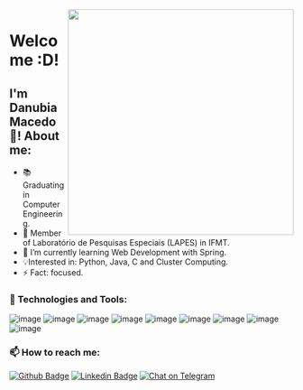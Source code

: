 <img align="right" width="400" height="400" src="https://media.giphy.com/media/R97jJCEGEmh0I/giphy.gif">


# Welcome :D! 

## I'm Danubia Macedo 👋! About me:


- :books: Graduating in Computer Engineering.
- :microscope: Member of Laboratório de Pesquisas Especiais (LAPES) in IFMT.
- 🌱 I’m currently learning Web Development with Spring. 
- :bulb:Interested in: Python, Java, C and Cluster Computing.
- ⚡ Fact: focused.
<!--
**DanubiaM/DanubiaM** is a ✨ _special_ ✨ repository because its `README.md` (this file) appears on your GitHub profile.
-->
### 🔧 Technologies and Tools:
![image](https://img.shields.io/badge/Java-ED8B00?style=for-the-badge&logo=java&logoColor=white)
![image](https://img.shields.io/badge/Python-3776AB?style=for-the-badge&logo=python&logoColor=white)
![image](https://img.shields.io/badge/CSS-239120?&style=for-the-badge&logo=css3&logoColor=white)
![image](https://img.shields.io/badge/HTML5-E34F26?style=for-the-badge&logo=html5&logoColor=white)
![image](https://img.shields.io/badge/C-00599C?style=for-the-badge&logo=c&logoColor=white)
![image](https://img.shields.io/badge/PostgreSQL-316192?style=for-the-badge&logo=postgresql&logoColor=white)
![image](https://img.shields.io/badge/Spring-6DB33F?style=for-the-badge&logo=spring&logoColor=white)
![image](https://img.shields.io/badge/Docker-2CA5E0?style=for-the-badge&logo=docker&logoColor=white)
![image](https://img.shields.io/badge/Linux-FCC624?style=for-the-badge&logo=linux&logoColor=black)
### 📫 How to reach me: 

[![Github Badge](https://img.shields.io/badge/-Github-000?style=flat-square&logo=Github&logoColor=white&link=link_do_seu_perfil_no_github)](https://github.com/DanubiaM)
[![Linkedin Badge](https://img.shields.io/badge/-LinkedIn-blue?style=flat-square&logo=Linkedin&logoColor=white&link=link_do_seu_perfil_no_linkedin)](https://www.linkedin.com/in/danubia-macedo-2b855515b/)
[![Chat on Telegram](https://img.shields.io/badge/Chat%20on-Telegram-brightgreen.svg)](https://t.me/joinchat/AAAAAEbSbiKK38fCVxfifA) 

